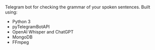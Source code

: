Telegram bot for checking the grammar of your spoken sentences. 
Built using:
* Python 3
* pyTelegramBotAPI
* OpenAI Whisper and ChatGPT
* MongoDB
* FFmpeg
